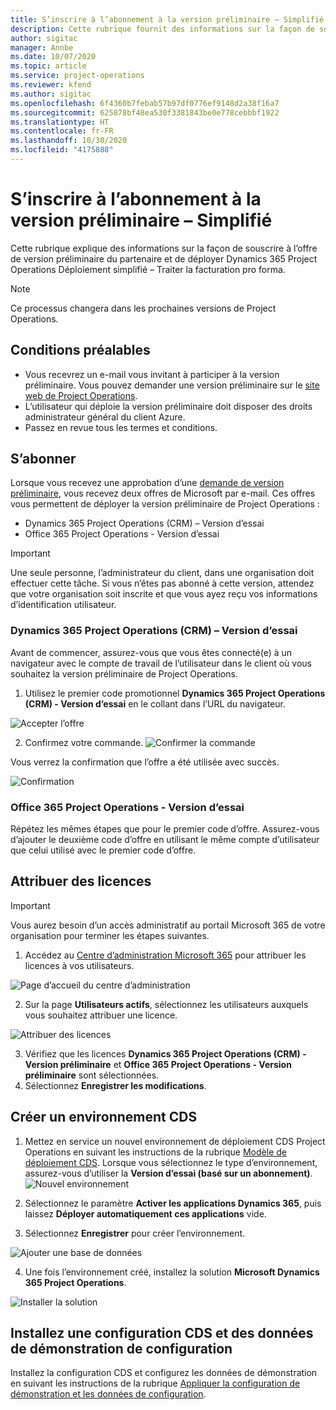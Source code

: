 ```yaml
---
title: S’inscrire à l’abonnement à la version préliminaire – Simplifié
description: Cette rubrique fournit des informations sur la façon de souscrire et de déployer le déploiement simplifié de Project Operations – Traiter la facturation pro forma.
author: sigitac
manager: Annbe
ms.date: 10/07/2020
ms.topic: article
ms.service: project-operations
ms.reviewer: kfend
ms.author: sigitac
ms.openlocfilehash: 6f4360b7febab57b97df0776ef9148d2a38f16a7
ms.sourcegitcommit: 625878bf48ea530f3381843be0e778cebbbf1922
ms.translationtype: HT
ms.contentlocale: fr-FR
ms.lasthandoff: 10/30/2020
ms.locfileid: "4175888"
---
```

# <a name="sign-up-for-a-preview-subscription---lite"></a>S’inscrire à l’abonnement à la version préliminaire – Simplifié 

Cette rubrique explique des informations sur la façon de souscrire à l’offre de version préliminaire du partenaire et de déployer Dynamics 365 Project Operations Déploiement simplifié – Traiter la facturation pro forma.

> [!NOTE]
> Ce processus changera dans les prochaines versions de Project Operations.

## <a name="prerequisites"></a>Conditions préalables

- Vous recevrez un e-mail vous invitant à participer à la version préliminaire. Vous pouvez demander une version préliminaire sur le [site web de Project Operations](https://dynamics.microsoft.com/en-us/project-operations/overview/).
- L’utilisateur qui déploie la version préliminaire doit disposer des droits administrateur général du client Azure.
- Passez en revue tous les termes et conditions.

## <a name="subscribe"></a>S’abonner

Lorsque vous recevez une approbation d’une [demande de version préliminaire](https://forms.office.com/FormsPro/Pages/ResponsePage.aspx?id=v4j5cvGGr0GRqy180BHbR56j8lZs0FdAvwT75_WNFyxUMkRDV1NYQU5TNjE2VjhKOVBUNVg2R0s1NC4u), vous recevez deux offres de Microsoft par e-mail. Ces offres vous permettent de déployer la version préliminaire de Project Operations :

- Dynamics 365 Project Operations (CRM) – Version d’essai
- Office 365 Project Operations - Version d’essai

> [!IMPORTANT]
> Une seule personne, l’administrateur du client, dans une organisation doit effectuer cette tâche. Si vous n’êtes pas abonné à cette version, attendez que votre organisation soit inscrite et que vous ayez reçu vos informations d’identification utilisateur.

### <a name="dynamics-365-project-operations-crm---preview-trial"></a>Dynamics 365 Project Operations (CRM) – Version d’essai 

Avant de commencer, assurez-vous que vous êtes connecté(e) à un navigateur avec le compte de travail de l’utilisateur dans le client où vous souhaitez la version préliminaire de Project Operations.

1. Utilisez le premier code promotionnel **Dynamics 365 Project Operations (CRM) - Version d’essai** en le collant dans l’URL du navigateur.

![Accepter l’offre](./media/16RedeemFirstOfferNew.png)

2. Confirmez votre commande.
![Confirmer la commande](./media/17ConfirmOrderNew.png)

Vous verrez la confirmation que l’offre a été utilisée avec succès.

![Confirmation](./media/18OrderConfirmationNew.png)

### <a name="office-365-project-operations---preview-trial"></a>Office 365 Project Operations - Version d’essai

Répétez les mêmes étapes que pour le premier code d’offre. Assurez-vous d’ajouter le deuxième code d’offre en utilisant le même compte d’utilisateur que celui utilisé avec le premier code d’offre.

## <a name="assign-licenses"></a>Attribuer des licences

> [!IMPORTANT]
> Vous aurez besoin d’un accès administratif au portail Microsoft 365 de votre organisation pour terminer les étapes suivantes.


1. Accédez au [Centre d’administration Microsoft 365](https://portal.office.com/) pour attribuer les licences à vos utilisateurs.

![Page d’accueil du centre d’administration](./media/14AdminPortal.png)

2. Sur la page **Utilisateurs actifs**, sélectionnez les utilisateurs auxquels vous souhaitez attribuer une licence.

![Attribuer des licences](./media/15AssignLicenses.png)

3. Vérifiez que les licences **Dynamics 365 Project Operations (CRM) - Version préliminaire** et **Office 365 Project Operations - Version préliminaire** sont sélectionnées. 
4. Sélectionnez **Enregistrer les modifications**.

## <a name="create-a-new-cds-environment"></a>Créer un environnement CDS

1. Mettez en service un nouvel environnement de déploiement CDS Project Operations en suivant les instructions de la rubrique [Modèle de déploiement CDS](lite-deployment.md). Lorsque vous sélectionnez le type d’environnement, assurez-vous d’utiliser la **Version d’essai (basé sur un abonnement)**.
![Nouvel environnement](./media/19CreateEnvironment.png)

2. Sélectionnez le paramètre **Activer les applications Dynamics 365**, puis laissez **Déployer automatiquement ces applications** vide.  
3. Sélectionnez **Enregistrer** pour créer l’environnement.

![Ajouter une base de données](./media/20CreateEnvironment1.png)

4. Une fois l’environnement créé, installez la solution **Microsoft Dynamics 365 Project Operations**. 

![Installer la solution](./media/21InstallSolution.png)

## <a name="install-a-cds-configuration-and-setup-demo-data"></a>Installez une configuration CDS et des données de démonstration de configuration

Installez la configuration CDS et configurez les données de démonstration en suivant les instructions de la rubrique [Appliquer la configuration de démonstration et les données de configuration](lite-apply-demo-setup-config-data.md).
